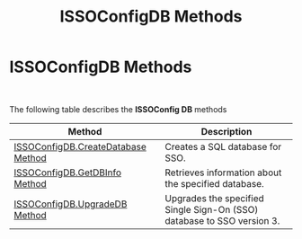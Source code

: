 ﻿---
title: ISSOConfigDB Methods
TOCTitle: ISSOConfigDB Methods
ms:assetid: 0a5e4cb3-7f1b-4c91-9ab6-436afb4bb50a
ms:mtpsurl: https://msdn.microsoft.com/library/Aa744322(v=BTS.80)
ms:contentKeyID: 51526095
ms.date: 08/30/2017
mtps_version: v=BTS.80
---

# ISSOConfigDB Methods

 

The following table describes the **ISSOConfig DB** methods

<table>
<thead>
<tr class="header">
<th>Method</th>
<th>Description</th>
</tr>
</thead>
<tbody>
<tr class="odd">
<td><a href="issoconfigdb-createdatabase-method.md">ISSOConfigDB.CreateDatabase Method</a></td>
<td>Creates a SQL database for SSO.</td>
</tr>
<tr class="even">
<td><a href="issoconfigdb-getdbinfo-method.md">ISSOConfigDB.GetDBInfo Method</a></td>
<td>Retrieves information about the specified database.</td>
</tr>
<tr class="odd">
<td><a href="issoconfigdb-upgradedb-method.md">ISSOConfigDB.UpgradeDB Method</a></td>
<td>Upgrades the specified Single Sign-On (SSO) database to SSO version 3.</td>
</tr>
</tbody>
</table>

